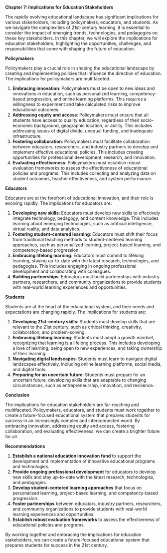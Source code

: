 **Chapter 7: Implications for Education Stakeholders**

The rapidly evolving educational landscape has significant implications for various stakeholders, including policymakers, educators, and students. As we navigate the complexities of 21st-century learning, it is essential to consider the impact of emerging trends, technologies, and pedagogies on these key stakeholders. In this chapter, we will explore the implications for education stakeholders, highlighting the opportunities, challenges, and responsibilities that come with shaping the future of education.

**Policymakers**

Policymakers play a crucial role in shaping the educational landscape by creating and implementing policies that influence the direction of education. The implications for policymakers are multifaceted:

1. **Embracing innovation**: Policymakers must be open to new ideas and innovations in education, such as personalized learning, competency-based progression, and online learning platforms. This requires a willingness to experiment and take calculated risks to improve educational outcomes.
2. **Addressing equity and access**: Policymakers must ensure that all students have access to quality education, regardless of their socio-economic background, geographic location, or ability. This includes addressing issues of digital divide, unequal funding, and inadequate infrastructure.
3. **Fostering collaboration**: Policymakers must facilitate collaboration between educators, researchers, and industry partners to develop and implement effective educational policies. This includes creating opportunities for professional development, research, and innovation.
4. **Evaluating effectiveness**: Policymakers must establish robust evaluation frameworks to assess the effectiveness of educational policies and programs. This includes collecting and analyzing data on student outcomes, teacher effectiveness, and system performance.

**Educators**

Educators are at the forefront of educational innovation, and their role is evolving rapidly. The implications for educators are:

1. **Developing new skills**: Educators must develop new skills to effectively integrate technology, pedagogy, and content knowledge. This includes learning about emerging technologies, such as artificial intelligence, virtual reality, and data analytics.
2. **Fostering student-centered learning**: Educators must shift their focus from traditional teaching methods to student-centered learning approaches, such as personalized learning, project-based learning, and competency-based progression.
3. **Embracing lifelong learning**: Educators must commit to lifelong learning, staying up-to-date with the latest research, technologies, and pedagogies. This includes engaging in ongoing professional development and collaborating with colleagues.
4. **Building partnerships**: Educators must build partnerships with industry partners, researchers, and community organizations to provide students with real-world learning experiences and opportunities.

**Students**

Students are at the heart of the educational system, and their needs and expectations are changing rapidly. The implications for students are:

1. **Developing 21st-century skills**: Students must develop skills that are relevant to the 21st century, such as critical thinking, creativity, collaboration, and problem-solving.
2. **Embracing lifelong learning**: Students must adopt a growth mindset, recognizing that learning is a lifelong process. This includes developing a love of learning, being open to new experiences, and taking ownership of their learning.
3. **Navigating digital landscapes**: Students must learn to navigate digital landscapes effectively, including online learning platforms, social media, and digital tools.
4. **Preparing for an uncertain future**: Students must prepare for an uncertain future, developing skills that are adaptable to changing circumstances, such as entrepreneurship, innovation, and resilience.

**Conclusion**

The implications for education stakeholders are far-reaching and multifaceted. Policymakers, educators, and students must work together to create a future-focused educational system that prepares students for success in an increasingly complex and interconnected world. By embracing innovation, addressing equity and access, fostering collaboration, and evaluating effectiveness, we can create a brighter future for all.

**Recommendations**

1. **Establish a national education innovation fund** to support the development and implementation of innovative educational programs and technologies.
2. **Provide ongoing professional development** for educators to develop new skills and stay up-to-date with the latest research, technologies, and pedagogies.
3. **Develop student-centered learning approaches** that focus on personalized learning, project-based learning, and competency-based progression.
4. **Foster partnerships** between educators, industry partners, researchers, and community organizations to provide students with real-world learning experiences and opportunities.
5. **Establish robust evaluation frameworks** to assess the effectiveness of educational policies and programs.

By working together and embracing the implications for education stakeholders, we can create a future-focused educational system that prepares students for success in the 21st century.